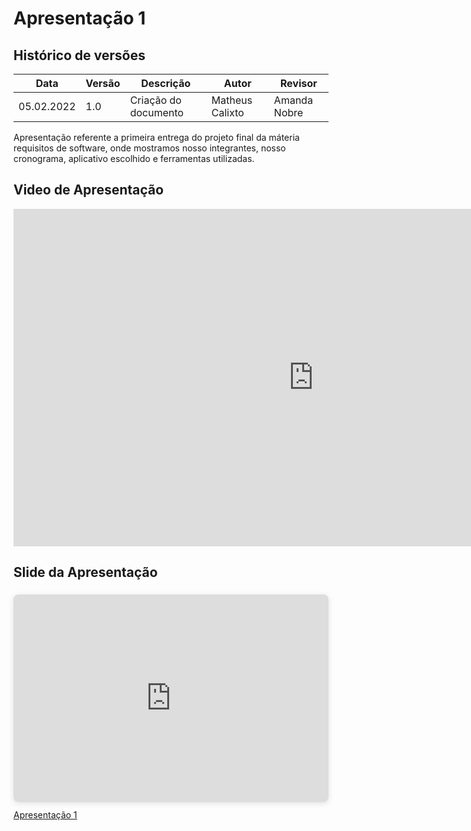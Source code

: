 # Apresentação 1

## Histórico de versões
| Data       | Versão | Descrição            | Autor           | Revisor      |
| ---------- | ------ | -------------------- | --------------- | ------------ |
| 05.02.2022 | 1.0    | Criação do documento | Matheus Calixto | Amanda Nobre |

Apresentação referente a primeira entrega do projeto final da máteria requisitos de software, onde mostramos nosso integrantes, nosso cronograma, aplicativo escolhido e ferramentas utilizadas.

## Video de Apresentação

<iframe width="960" height="540" src="https://www.youtube.com/embed/_YzDCZAoF3E" title="YouTube video player" frameborder="0" allow="accelerometer; autoplay; clipboard-write; encrypted-media; gyroscope; picture-in-picture" allowfullscreen></iframe>

## Slide da Apresentação

<div style="position: relative; width: 100%; height: 0; padding-top: 56.2500%;
 padding-bottom: 48px; box-shadow: 0 2px 8px 0 rgba(63,69,81,0.16); margin-top: 1.6em; margin-bottom: 0.9em; overflow: hidden;
 border-radius: 8px; will-change: transform;">
  <iframe loading="lazy" style="position: absolute; width: 100%; height: 100%; top: 0; left: 0; border: none; padding: 0;margin: 0;"
    src="https:&#x2F;&#x2F;www.canva.com&#x2F;design&#x2F;DAE5BGPa_Ic&#x2F;view?embed" allowfullscreen="allowfullscreen" allow="fullscreen">
  </iframe>
</div>
<a href="https:&#x2F;&#x2F;www.canva.com&#x2F;design&#x2F;DAE5BGPa_Ic&#x2F;view?utm_content=DAE5BGPa_Ic&amp;utm_campaign=designshare&amp;utm_medium=embeds&amp;utm_source=link" target="_blank" rel="noopener">Apresentação 1</a>